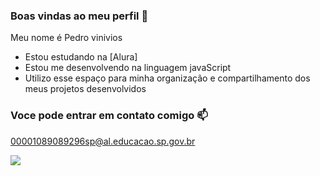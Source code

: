 ### Boas vindas ao meu perfil 🖤

Meu nome é Pedro vinivios

- Estou estudando na [Alura]
- Estou me desenvolvendo na linguagem javaScript
- Utilizo esse espaço para minha organização e compartilhamento dos meus projetos desenvolvidos

### Voce pode entrar em contato comigo 📫

00001089089296sp@al.educacao.sp.gov.br

![](https://media1.tenor.com/m/1H5KPRma8uEAAAAd/star-wars-baby-yoda.gif)

